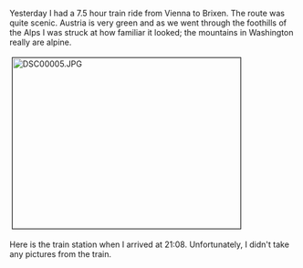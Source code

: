 Yesterday I had a 7.5 hour train ride from Vienna to Brixen.  The route was quite scenic.  Austria is very green and as we went through the foothills of the Alps I was struck at how familiar it looked; the mountains in Washington really are alpine.


<img src="http://userprimary.net/user/wp-content/uploads/2006/06/DSC00005-2.jpg" height="300" width="400" border="1" hspace="4" vspace="4" alt="DSC00005.JPG" title="DSC00005.JPG" />

Here is the train station when I arrived at 21:08.  Unfortunately, I didn't take any pictures from the train.
